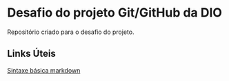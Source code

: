 # Desafio do projeto Git/GitHub da DIO
Repositório criado para o desafio do projeto.

## Links Úteis
[Sintaxe básica markdown](https://www.markdownguide.org/basic-syntax/)
